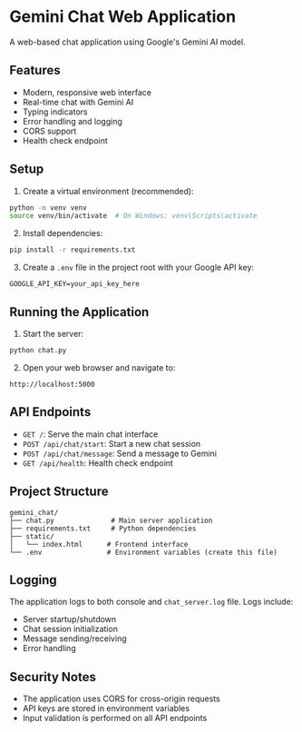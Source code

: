 # Gemini Chat Web Application

A web-based chat application using Google's Gemini AI model.

## Features

- Modern, responsive web interface
- Real-time chat with Gemini AI
- Typing indicators
- Error handling and logging
- CORS support
- Health check endpoint

## Setup

1. Create a virtual environment (recommended):
```bash
python -m venv venv
source venv/bin/activate  # On Windows: venv\Scripts\activate
```

2. Install dependencies:
```bash
pip install -r requirements.txt
```

3. Create a `.env` file in the project root with your Google API key:
```
GOOGLE_API_KEY=your_api_key_here
```

## Running the Application

1. Start the server:
```bash
python chat.py
```

2. Open your web browser and navigate to:
```
http://localhost:5000
```

## API Endpoints

- `GET /`: Serve the main chat interface
- `POST /api/chat/start`: Start a new chat session
- `POST /api/chat/message`: Send a message to Gemini
- `GET /api/health`: Health check endpoint

## Project Structure

```
gemini_chat/
├── chat.py              # Main server application
├── requirements.txt     # Python dependencies
├── static/
│   └── index.html      # Frontend interface
└── .env                # Environment variables (create this file)
```

## Logging

The application logs to both console and `chat_server.log` file. Logs include:
- Server startup/shutdown
- Chat session initialization
- Message sending/receiving
- Error handling

## Security Notes

- The application uses CORS for cross-origin requests
- API keys are stored in environment variables
- Input validation is performed on all API endpoints 